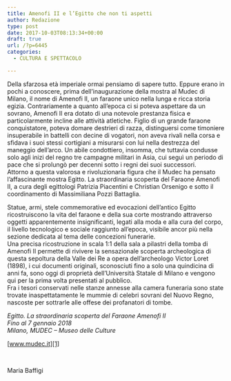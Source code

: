 ```yaml
---
title: Amenofi II e l’Egitto che non ti aspetti
author: Redazione
type: post
date: 2017-10-03T08:13:34+00:00
draft: true
url: /?p=6445
categories:
  - CULTURA E SPETTACOLO

---
```

Della sfarzosa età imperiale ormai pensiamo di sapere tutto. Eppure erano in pochi a conoscere, prima dell&#8217;inaugurazione della mostra al Mudec di Milano, il nome di Amenofi II, un faraone unico nella lunga e ricca storia egizia. Contrariamente a quanto all&#8217;epoca ci si poteva aspettare da un sovrano, Amenofi II era dotato di una notevole prestanza fisica e particolarmente incline alle attività atletiche. Figlio di un grande faraone conquistatore, poteva domare destrieri di razza, distinguersi come timoniere insuperabile in battelli con decine di vogatori, non aveva rivali nella corsa e sfidava i suoi stessi cortigiani a misurarsi con lui nella destrezza del maneggio dell’arco. Un abile condottiero, insomma, che tuttavia condusse solo agli inizi del regno tre campagne militari in Asia, cui seguì un periodo di pace che si prolungò per decenni sotto i regni dei suoi successori.  
Attorno a questa valorosa e rivoluzionaria figura che il Mudec ha pensato l&#8217;affascinante mostra Egitto. La straordinaria scoperta del Faraone Amenofi II, a cura degli egittologi Patrizia Piacentini e Christian Orsenigo e sotto il coordinamento di Massimiliana Pozzi Battaglia.

Statue, armi, stele commemorative ed evocazioni dell&#8217;antico Egitto ricostruiscono la vita del faraone e della sua corte mostrando attraverso oggetti apparentemente insignificanti, legati alla moda e alla cura del corpo, il livello tecnologico e sociale raggiunto all&#8217;epoca, visibile ancor più nella sezione dedicata al tema delle concezioni funerarie.  
Una precisa ricostruzione in scala 1:1 della sala a pilastri della tomba di Amenofi II permette di rivivere la sensazionale scoperta archeologica di questa sepoltura della Valle dei Re a opera dell&#8217;archeologo Victor Loret (1898), i cui documenti originali, sconosciuti fino a solo una quindicina di anni fa, sono oggi di proprietà dell&#8217;Università Statale di Milano e vengono qui per la prima volta presentati al pubblico.  
Fra i tesori conservati nelle stanze annesse alla camera funeraria sono state trovate inaspettatamente le mummie di celebri sovrani del Nuovo Regno, nascoste per sottrarle alle offese dei profanatori di tombe.

_Egitto. La straordinaria scoperta del Faraone Amenofi II_  
_Fino al 7 gennaio 2018_  
_Milano, MUDEC – Museo delle Culture_

[www.mudec.it][1]

&nbsp;

Maria Baffigi

&nbsp;

 [1]: https://www.mudec.it